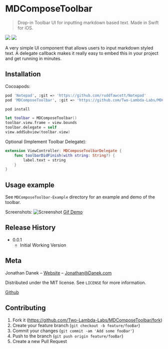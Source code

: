 # MDComposeToolbar
> Drop-in Toolbar UI for inputting markdown based text. Made in Swift for iOS.


![](https://img.shields.io/badge/platform-iOS-red.svg)  ![](https://img.shields.io/badge/language-Swift%204.2-orange.svg)

A very simple UI component that allows users to input markdown styled text. A delegate callback makes it really easy to embed this in your project and get running in minutes.


## Installation

Cocoapods:

```bash
pod 'Notepad', :git => 'https://github.com/ruddfawcett/Notepad'
pod 'MDComposeToolbar', :git => 'https://github.com/Two-Lambda-Labs/MDComposeToolbar'
```

```bash
pod install
```
```swift
let toolbar = MDComposeToolbar()
toolbar.view.frame = view.bounds
toolbar.delegate = self
view.addSubview(toolbar.view)
```

Optional (Implement Toolbar Delegate):
```swift
extension ViewController: MDComposeToolbarDelegate {
	func toolbarDidFinish(with string: String?) {
		label.text = string
	}
}
```

## Usage example

See `MDComposeToolbar-Example` directory for an example and demo of the toolbar.

Screenshots:
![Screenshot](https://danek.me/content/1-projects/screenshot-gallery.png)
[Gif Demo](https://danek.me/content/1-projects/mdcomposetoolbox-demo.gif)

## Release History

* 0.0.1
    * Initial Working Version

## Meta

Jonathan Danek – [Website](https://danek.me/) – Jonathan@Danek.com

Distributed under the MIT license. See ``LICENSE`` for more information.

[Github](https://github.com/jdanek4/)

## Contributing

1. Fork it (<https://github.com/Two-Lambda-Labs/MDComposeToolbar/fork>)
2. Create your feature branch (`git checkout -b feature/fooBar`)
3. Commit your changes (`git commit -am 'Add some fooBar'`)
4. Push to the branch (`git push origin feature/fooBar`)
5. Create a new Pull Request

